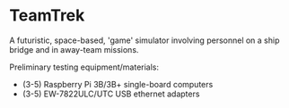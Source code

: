# TeamTrek
A futuristic, space-based, 'game' simulator involving personnel on a ship bridge and in away-team missions.

Preliminary testing equipment/materials:
 - (3-5) Raspberry Pi 3B/3B+ single-board computers
 - (3-5) EW-7822ULC/UTC USB ethernet adapters
